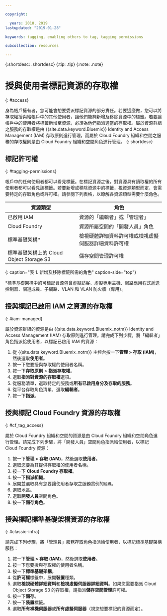 ```yaml
---

copyright:

  years: 2018, 2019
lastupdated: "2019-01-28"

keywords: tagging, enabling others to tag, tagging permissions

subcollection: resources

---
```


{:shortdesc: .shortdesc}
{:tip: .tip}
{:note: .note}


# 授與使用者標記資源的存取權
{: #access}

身為帳戶擁有者，您可能會想要委派標記資源的部分責任。若要這麼做，您可以將存取權授與給帳戶中的其他使用者，讓他們能夠新增及移除資源中的標籤。若要讓帳戶中的使用者將標籤新增至資源，必須為他們指派適當的存取權。屬於資源群組之服務的存取權是由 {{site.data.keyword.Bluemix}} Identity and Access Management (IAM) 存取原則進行管理，而屬於 Cloud Foundry 組織和空間之服務的存取權則是由 Cloud Foundry 組織和空間角色進行管理。
{: shortdesc}

## 標記許可權
{: #tagging-permissions}

帳戶中的任何使用者都可以看見標籤。在標記資源之後，對資源具有讀取權的所有使用者都可以看見該標籤。若要新增或移除資源中的標籤，視資源類型而定，會需要特定的存取角色或許可權。請參閱下列表格，以瞭解各資源類型需要什麼角色。


| 資源類型 |角色|
|--------|---------------|
| 已啟用 IAM | 資源的「編輯者」或「管理者」 |
|Cloud Foundry| 資源所屬空間的「開發人員」角色  |
| 標準基礎架構*| 檢視硬體詳細資料許可權或檢視虛擬伺服器詳細資料許可權 |
| 標準基礎架構上的 Cloud Object Storage S3 | 儲存空間管理許可權 |
{: caption="表 1. 新增及移除標籤所需的角色" caption-side="top"}

*標準基礎架構中的可標記資源包含虛擬訪客、虛擬專用主機、網路應用程式遞送控制器、閘道成員、子網路、VLAN 和 VLAN 防火牆（專用）。


## 授與標記已啟用 IAM 之資源的存取權
{: #iam-managed}

屬於資源群組的資源是由 {{site.data.keyword.Bluemix_notm}} Identity and Access Management (IAM) 存取原則進行管理。請完成下列步驟，將「編輯者」角色指派給使用者，以標記已啟用 IAM 的資源：

  1. 從 {{site.data.keyword.Bluemix_notm}} 主控台按一下**管理 > 存取 (IAM)**，然後選取**使用者**。
  2. 按一下您要授與存取權的使用者名稱。
  3. 按一下**存取原則** > **指派存取權**。
  4. 選取**指派對資源的存取權**選項。
  5. 從服務清單，選取特定的服務或**所有已啟用身分及存取的服務**。
  6. 從平台存取角色清單，選取**編輯者**。
  7. 按一下**指派**。

## 授與標記 Cloud Foundry 資源的存取權
{: #cf_tag_access}

屬於 Cloud Foundry 組織和空間的資源是由 Cloud Foundry 組織和空間角色進行管理。請完成下列步驟，將「開發人員」空間角色指派給使用者，以標記 Cloud Foundry 資源：

 1. 按一下**管理 > 存取 (IAM)**，然後選取**使用者**。
2. 選取您要為其提供存取權的使用者名稱。
3. 按一下 **Cloud Foundry 存取權**。
4. 按一下**指派組織**。
5. 展開並選取具有您要讓使用者存取之服務實例的`組織`。
6. 選取地區。
7. 選取**開發人員**空間角色。
8. 按一下**儲存角色**。

## 授與標記標準基礎架構資源的存取權
{: #classic-infra}

請完成下列步驟，將「管理員」服務存取角色指派給使用者，以標記標準基礎架構服務：

  1. 按一下**管理 > 存取 (IAM)**，然後選取**使用者**。
  2. 按一下您要授與存取權的使用者名稱。
  3. 按一下**標準基礎架構**。
  4. 從**許可權**標籤中，展開**裝置**種類。
  5. 選取**檢視硬體詳細資料**和**檢視虛擬伺服器詳細資料**。如果您需要指派 Cloud Object Storage S3 的存取權，請指派**儲存空間管理**許可權。
  6. 按一下**儲存**。
  7. 按一下**裝置**標籤。
  8. 選取**所有裸機伺服器**或**所有虛擬伺服器**（視您想要標記的資源而定）。
